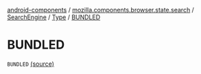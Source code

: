 [android-components](../../../index.md) / [mozilla.components.browser.state.search](../../index.md) / [SearchEngine](../index.md) / [Type](index.md) / [BUNDLED](./-b-u-n-d-l-e-d.md)

# BUNDLED

`BUNDLED` [(source)](https://github.com/mozilla-mobile/android-components/blob/master/components/browser/state/src/main/java/mozilla/components/browser/state/search/SearchEngine.kt#L31)